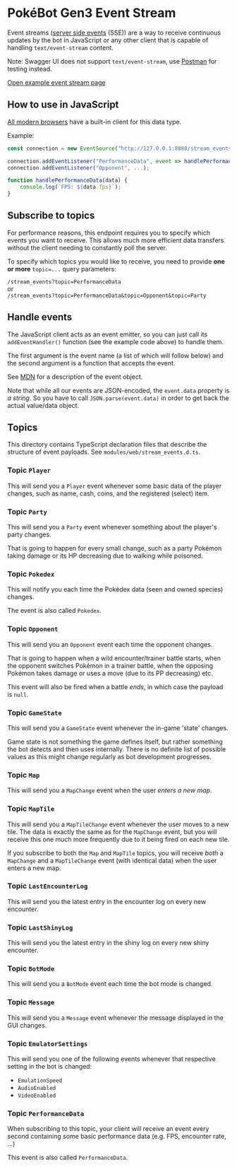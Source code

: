 # PokéBot Gen3 Event Stream

Event streams ([server side events](https://developer.mozilla.org/en-US/docs/Web/API/Server-sent_events/Using_server-sent_events#event_stream_format) (SSE)) are a way to receive continuous updates by the bot in JavaScript or any other client that is capable of handling `text/event-stream` content.

Note: Swagger UI does not support `text/event-stream`, use [Postman](https://www.postman.com/) for testing instead.

[Open example event stream page](/)

## How to use in JavaScript

[All modern browsers](https://caniuse.com/eventsource) have a built-in client for this data type.

Example:
```javascript
const connection = new EventSource("http://127.0.0.1:8888/stream_events?topic=...&topic=...");

connection.addEventListener("PerformanceData", event => handlePerformanceData(JSON.parse(event.data)));
connection.addEventListener("Opponent", ...);

function handlePerformanceData(data) {
    console.log(`FPS: ${data.fps}`);
}
```

## Subscribe to topics

For performance reasons, this endpoint requires you to specify which events you want to receive.
This allows much more efficient data transfers without the client needing to constantly poll the server.

To specify which topics you would like to receive, you need to provide **one or more** `topic=...` query parameters:

`/stream_events?topic=PerformanceData`  
or  
`/stream_events?topic=PerformanceData&topic=Opponent&topic=Party`

## Handle events

The JavaScript client acts as an event emitter, so you can just call its `addEventHandler()` function (see the example code above) to handle them.

The first argument is the event name (a list of which will follow below) and the second argument is a function that accepts the event.

See [MDN](https://developer.mozilla.org/en-US/docs/Web/API/EventSource/message_event) for a description of the event object.

Note that while all our events are JSON-encoded, the `event.data` property is _a string_.
So you have to call `JSON.parse(event.data)` in order to get back the actual value/data object.

## Topics

This directory contains TypeScript declaration files that describe the structure of event payloads. See `modules/web/stream_events.d.ts`.

### Topic `Player`

This will send you a `Player` event whenever some basic data of the player changes, such as name, cash, coins, and the registered (select) item.

### Topic `Party`

This will send you a `Party` event whenever something about the player's party changes.

That is going to happen for every small change, such as a party Pokémon taking damage or its HP decreasing due to walking while poisoned.

### Topic `Pokedex`

This will notify you each time the Pokédex data (seen and owned species) changes.

The event is also called `Pokedex`.

### Topic `Opponent`

This will send you an `Opponent` event each time the opponent changes.

That is going to happen when a wild encounter/trainer battle starts, when the opponent switches Pokémon in a trainer battle, when the opposing Pokémon takes damage or uses a move (due to its PP decreasing) etc.

This event will also be fired when a battle _ends_, in which case the payload is `null`.

### Topic `GameState`

This will send you a `GameState` event whenever the in-game 'state' changes.

Game state is not something the game defines itself, but rather something the bot detects and then uses internally. There is no definite list of possible values as this might change regularly as bot development progresses.

### Topic `Map`

This will send you a `MapChange` event when the user _enters a new map_.

### Topic `MapTile`

This will send you a `MapTileChange` event whenever the user moves to a new tile.
The data is exactly the same as for the `MapChange` event, but you will receive this one much more frequently due to it being fired on each new tile.

If you subscribe to both the `Map` and `MapTile` topics, you will receive _both_ a `MapChange` and a `MapTileChange` event (with identical data) when the user enters a new map.

### Topic `LastEncounterLog`

This will send you the latest entry in the encounter log on every new encounter.

### Topic `LastShinyLog`

This will send you the latest entry in the shiny log on every new shiny encounter.

### Topic `BotMode`

This will send you a `BotMode` event each time the bot mode is changed.

### Topic `Message`

This will send you a `Message` event whenever the message displayed in the GUI
changes.

### Topic `EmulatorSettings`

This will send you one of the following events whenever that respective setting in the bot is changed:

- `EmulationSpeed`
- `AudioEnabled`
- `VideoEnabled`

### Topic `PerformanceData`

When subscribing to this topic, your client will receive an event every second containing some basic performance data (e.g. FPS, encounter rate, ...)

This event is also called `PerformanceData`.
